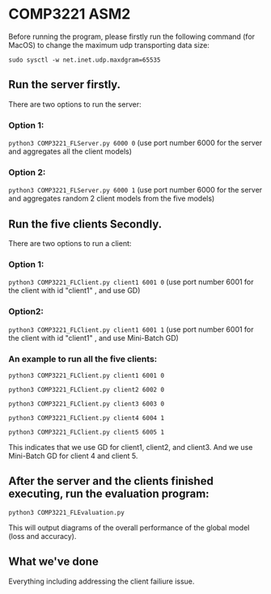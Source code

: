 # COMP3221 ASM2
Before running the program, please firstly run the following command (for MacOS) to change the maximum udp transporting data size:

`sudo sysctl -w net.inet.udp.maxdgram=65535`

## Run the server firstly.
There are two options to run the server:
### Option 1:
  `python3 COMP3221_FLServer.py 6000 0` (use port number 6000 for the server and aggregates all the client models)

### Option 2:
`python3 COMP3221_FLServer.py 6000 1` (use port number 6000 for the server and aggregates random 2 client models from the five models)

## Run the five clients Secondly.

There are two options to run a client:
### Option 1:
`python3 COMP3221_FLClient.py client1 6001 0` (use port number 6001 for the client with id "client1" , and use GD)

### Option2:
`python3 COMP3221_FLClient.py client1 6001 1` (use port number 6001 for the client with id "client1" , and use Mini-Batch GD)

### An example to run all the five clients:
`python3 COMP3221_FLClient.py client1 6001 0` 

`python3 COMP3221_FLClient.py client2 6002 0`

`python3 COMP3221_FLClient.py client3 6003 0`

`python3 COMP3221_FLClient.py client4 6004 1`

`python3 COMP3221_FLClient.py client5 6005 1`

This indicates that we use GD for client1, client2, and client3. And we use Mini-Batch GD for client 4 and client 5.

## After the server and the clients finished executing, run the evaluation program:
`python3 COMP3221_FLEvaluation.py`

This will output diagrams of the overall performance of the global model (loss and accuracy). 

## What we've done
Everything including addressing the client failiure issue.
